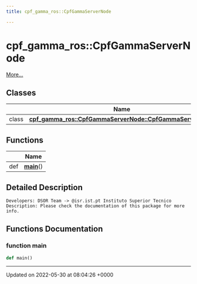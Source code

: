 ```yaml
---
title: cpf_gamma_ros::CpfGammaServerNode

---
```


# cpf_gamma_ros::CpfGammaServerNode

 [More...](#detailed-description)

## Classes

|                | Name           |
| -------------- | -------------- |
| class | **[cpf_gamma_ros::CpfGammaServerNode::CpfGammaServerNode](/medusa_base/api/markdown/medusa_comms/comms_radio/cpf_gamma/Classes/classcpf__gamma__ros_1_1CpfGammaServerNode_1_1CpfGammaServerNode/)**  |

## Functions

|                | Name           |
| -------------- | -------------- |
| def | **[main](/medusa_base/api/markdown/medusa_comms/comms_radio/cpf_gamma/Namespaces/namespacecpf__gamma__ros_1_1CpfGammaServerNode/#function-main)**() |

## Detailed Description




```
Developers: DSOR Team -> @isr.ist.pt Instituto Superior Tecnico
Description: Please check the documentation of this package for more info.
```


## Functions Documentation

### function main

```python
def main()
```






-------------------------------

Updated on 2022-05-30 at 08:04:26 +0000
